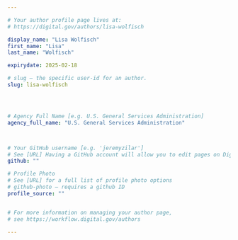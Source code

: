 ```yaml
---

# Your author profile page lives at:
# https://digital.gov/authors/lisa-wolfisch

display_name: "Lisa Wolfisch"
first_name: "Lisa"
last_name: "Wolfisch"

expirydate: 2025-02-18

# slug — the specific user-id for an author.
slug: lisa-wolfisch




# Agency Full Name [e.g. U.S. General Services Administration]
agency_full_name: "U.S. General Services Administration"



# Your GitHub username [e.g. 'jeremyzilar']
# See [URL] Having a GitHub account will allow you to edit pages on DigitalGov. The image used in your GitHub account can also be used to populate your digital.gov profile photo.
github: ""

# Profile Photo
# See [URL] for a full list of profile photo options
# github-photo — requires a github ID
profile_source: ""


# For more information on managing your author page,
# see https://workflow.digital.gov/authors

---
```

